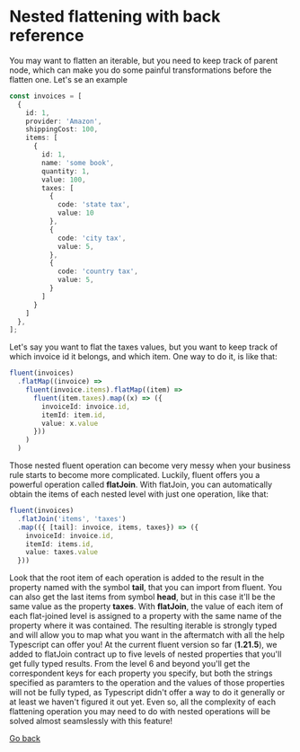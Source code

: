 # Nested flattening with back reference

You may want to flatten an iterable, but you need to keep track of parent node, which can make you do some painful transformations before the flatten one.
Let's se an example

```ts
const invoices = [
  {
    id: 1,
    provider: 'Amazon',
    shippingCost: 100,
    items: [
      {
        id: 1,
        name: 'some book',
        quantity: 1,
        value: 100,
        taxes: [
          {
            code: 'state tax',
            value: 10
          },
          {
            code: 'city tax',
            value: 5,
          },
          {
            code: 'country tax',
            value: 5,
          }
        ]
      }
    ]
  },
];
```

Let's say you want to flat the taxes values, but you want to keep track of which invoice id it belongs, and which item. One way to do it, is like that:

```ts
fluent(invoices)
  .flatMap((invoice) =>
    fluent(invoice.items).flatMap((item) =>
      fluent(item.taxes).map((x) => ({
        invoiceId: invoice.id,
        itemId: item.id,
        value: x.value
      }))
    )
  )
```

Those nested fluent operation can become very messy when your business rule starts to become more complicated. Luckily, fluent offers you a powerful operation called **flatJoin**. With flatJoin, you can automatically obtain the items of each nested level with just one operation, like that:

```ts
fluent(invoices)
  .flatJoin('items', 'taxes')
  .map(({ [tail]: invoice, items, taxes}) => ({
    invoiceId: invoice.id,
    itemId: items.id,
    value: taxes.value
  }))
```

Look that the root item of each operation is added to the result in the property named with the symbol **tail**, that you can import from fluent. You can also get the last items from symbol **head**, but in this case it'll be the same value as the property **taxes**.
With **flatJoin**, the value of each item of each flat-joined level is assigned to a property with the same name of the property where it was contained. The resulting iterable is strongly typed and will allow you to map what you want in the aftermatch with all the help Typescript can offer you! At the current fluent version so far (**1.21.5**), we added to flatJoin contract up to five levels of nested properties that you'll get fully typed results. From the level 6 and beyond you'll get the correspondent keys for each property you specify, but both the strings specified as paramters to the operation and the values of those properties will not be fully typed, as Typescript didn't offer a way to do it generally or at least we haven't figured it out yet.
Even so, all the complexity of each flattening operation you may need to do with nested operations will be solved almost seamslessly with this feature!

[Go back](README.md)
